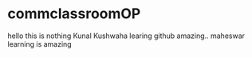 # commclassroomOP
hello this is nothing
Kunal Kushwaha learing github amazing..
maheswar learning is amazing
